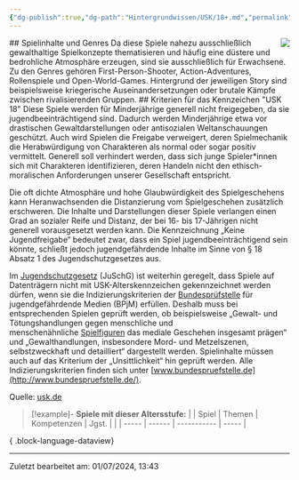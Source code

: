 ```yaml
---
{"dg-publish":true,"dg-path":"Hintergrundwissen/USK/18+.md","permalink":"/hintergrundwissen/usk/18/","title":"USK 18","noteIcon":"1"}
---
```


<img src= "https://usk.de/wp-content/uploads/2019/06/usk18-300x300.png" style="float:right">
## Spielinhalte und Genres
Da diese Spiele nahezu ausschließlich gewalthaltige Spielkonzepte thematisieren und häufig eine düstere und bedrohliche Atmosphäre erzeugen, sind sie ausschließlich für Erwachsene. Zu den Genres gehören First-Person-Shooter, Action-Adventures, Rollenspiele und Open-World-Games. Hintergrund der jeweiligen Story sind beispielsweise kriegerische Auseinandersetzungen oder brutale Kämpfe zwischen rivalisierenden Gruppen.
## Kriterien für das Kennzeichen "USK 18"
Diese Spiele werden für Minderjährige generell nicht freigegeben, da sie jugendbeeinträchtigend sind. Dadurch werden Minderjährige etwa vor drastischen Gewaltdarstellungen oder antisozialen Weltanschauungen geschützt. Auch wird Spielen die Freigabe verweigert, deren Spielmechanik die Herabwürdigung von Charakteren als normal oder sogar positiv vermittelt. Generell soll verhindert werden, dass sich junge Spieler*innen sich mit Charakteren identifizieren, deren Handeln nicht den ethisch-moralischen Anforderungen unserer Gesellschaft entspricht.

Die oft dichte Atmosphäre und hohe Glaubwürdigkeit des Spielgeschehens kann Heranwachsenden die Distanzierung vom Spielgeschehen zusätzlich erschweren. Die Inhalte und Darstellungen dieser Spiele verlangen einen Grad an sozialer Reife und Distanz, der bei 16- bis 17-Jährigen nicht generell vorausgesetzt werden kann. Die Kennzeichnung „Keine Jugendfreigabe“ bedeutet zwar, dass ein Spiel jugendbeeinträchtigend sein könnte, schließt jedoch jugendgefährdende Inhalte im Sinne von § 18 Absatz 1 des Jugendschutzgesetzes aus.

Im [Jugendschutzgesetz](https://usk.de/alle-lexikonbegriffe/jugendschutzgesetz/) (JuSchG) ist weiterhin geregelt, dass Spiele auf Datenträgern nicht mit USK-Alterskennzeichen gekennzeichnet werden dürfen, wenn sie die Indizierungskriterien der [Bundesprüfstelle](https://usk.de/alle-lexikonbegriffe/bundeszentrale-fuer-kinder-und-jugendmedienschutz/) für jugendgefährdende Medien (BPjM) erfüllen. Deshalb muss bei entsprechenden Spielen geprüft werden, ob beispielsweise „Gewalt- und Tötungshandlungen gegen menschliche und menschenähnliche [Spielfiguren](https://usk.de/alle-lexikonbegriffe/spielfigur/) das mediale Geschehen insgesamt prägen“ und „Gewalthandlungen, insbesondere Mord- und Metzelszenen, selbstzweckhaft und detailliert“ dargestellt werden. Spielinhalte müssen auch auf das Kriterium der „Unsittlichkeit“ hin geprüft werden. Alle Indizierungskriterien finden sich unter [www.bundespruefstelle.de](http://www.bundespruefstelle.de/).

Quelle: [usk.de](https://usk.de/alle-lexikonbegriffe/usk-ab-18-jahren/)

>[!example]- **Spiele mit dieser Altersstufe:**
> |  | Spiel | Themen | Kompetenzen | Jgst. |
> |  | ----- | ------ | ----------- | ----- |
> 
{ .block-language-dataview}

---
Zuletzt bearbeitet am: 01/07/2024, 13:43